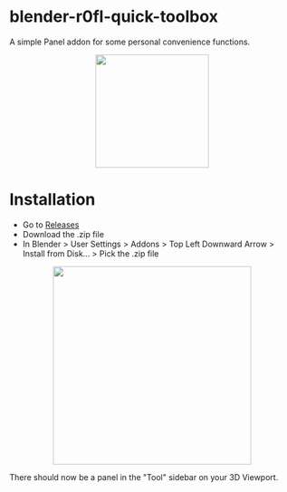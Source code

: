 # blender-r0fl-quick-toolbox
A simple Panel addon for some personal convenience functions.

<p align="center">
<img src="https://github.com/r0fld4nc3/blender-r0fl-quick-toolbox/blob/main/media/Panel_Preview.png" width="200">
</p>

# Installation
* Go to [Releases](https://github.com/r0fld4nc3/blender-r0fl-quick-toolbox/releases)
* Download the .zip file
* In Blender > User Settings > Addons > Top Left Downward Arrow > Install from Disk... > Pick the .zip file

<p align="center">
<img src="https://github.com/r0fld4nc3/blender-r0fl-quick-toolbox/blob/main/media/Install_Instructions_Blender.png" width="350">
</p>

There should now be a panel in the "Tool" sidebar on your 3D Viewport.
